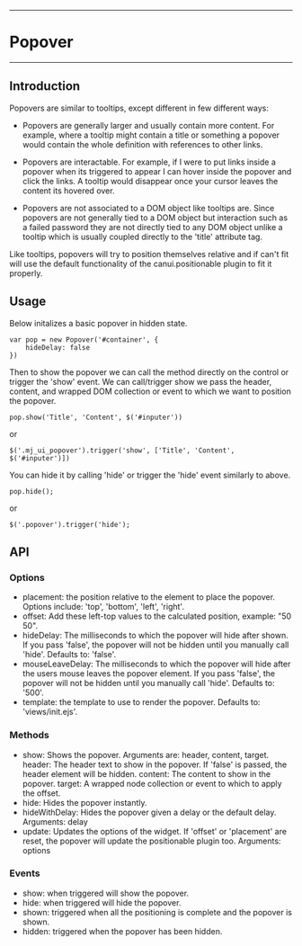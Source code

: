 ----
# Popover
----

## Introduction
Popovers are similar to tooltips, except different in few different ways:

- Popovers are generally larger and usually contain more content.  For example, where a 
	tooltip might contain a title or something a popover would contain the whole definition
	with references to other links.

- Popovers are interactable. For example, if I were to put links inside a popover
	when its triggered to appear I can hover inside the popover and click the links.
	A tooltip would disappear once your cursor leaves the content its hovered over.

- Popovers are not associated to a DOM object like tooltips are.  Since popovers
	are not generally tied to a DOM object but interaction such as a failed password
	they are not directly tied to any DOM object unlike a tooltip which is usually
	coupled directly to the 'title' attribute tag.

Like tooltips, popovers will try to position themselves relative and if can't fit
will use the default functionality of the canui.positionable plugin to fit it properly. 

## Usage

Below initalizes a basic popover in hidden state.

	var pop = new Popover('#container', {
		hideDelay: false
	})

Then to show the popover we can call the method directly on the control or
trigger the 'show' event.  We can call/trigger show we pass the header, content,
and wrapped DOM collection or event to which we want to position the popover.

	pop.show('Title', 'Content', $('#inputer'))

or

	$('.mj_ui_popover').trigger('show', ['Title', 'Content', $('#inputer')])

You can hide it by calling 'hide' or trigger the 'hide' event similarly to above.

	pop.hide();

or

	$('.popover').trigger('hide');

## API

### Options

- placement: the position relative to the element to place the popover.  Options include: 'top', 'bottom', 'left', 'right'.
- offset: Add these left-top values to the calculated position, example: "50 50".
- hideDelay: The milliseconds to which the popover will hide after shown.  If you pass 'false', the popover will not be hidden
	until you manually call 'hide'.  Defaults to: 'false'.
- mouseLeaveDelay: The milliseconds to which the popover will hide after the users mouse leaves the popover element.  If you pass
	'false', the popover will not be hidden until you manually call 'hide'.  Defaults to: '500'.
- template: the template to use to render the popover.  Defaults to: 'views/init.ejs'.

### Methods
- show: Shows the popover.  Arguments are: header, content, target.
		header: The header text to show in the popover.  If 'false' is passed, the header element will be hidden.
		content: The content to show in the popover.
		target: A wrapped node collection or event to which to apply the offset.
- hide: Hides the popover instantly.
- hideWithDelay: Hides the popover given a delay or the default delay.  Arguments: delay
- update: Updates the options of the widget.  If 'offset' or 'placement' are reset, the popover will update the positionable 
		plugin too.  Arguments: options

### Events

- show: when triggered will show the popover.
- hide: when triggered will hide the popover.
- shown: triggered when all the positioning is complete and the popover is shown.
- hidden: triggered when the popover has been hidden.